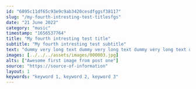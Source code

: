 ```yaml
---
id: "6095c11df65c93e9c9ab3420cesdfggsf38117"
slug: "/my-fourth-intresting-test-titlesfgs"
date: "21 June 2022"
category: "music"
timestamp: "1656537764"
title: "My fourth intresting test title"
subtitle: "My fourth intresting test subtitle"
text: "dummy very long text dummy very long text dummy very long text dummy very long text dummy very long text dummy very long text dummy very long text dummy very long text dummy very long text dummy very long text dummy very long text dummy very long text dummy very long text dummy very long text dummy very long text dummy very long text "
images: [../../../assets/images/000003.jpg]
alts: ["Awesome first image from post one"]
source: "https://source-of-information"
layout: 1
keywords: "keyword 1, keyword 2, keyword 3"
---
```

